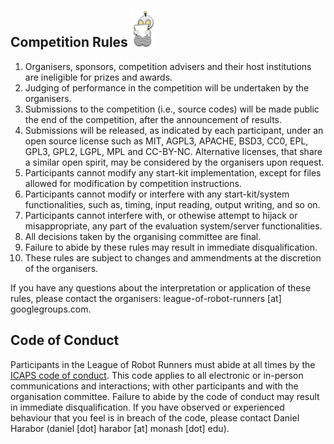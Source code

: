 ## Competition Rules ![r9_s](landing_page_resource/robots/r9_s.png)

1. Organisers, sponsors, competition advisers and their host institutions are ineligible for prizes and awards.
2. Judging of performance in the competition will be undertaken by the organisers. 
3. Submissions to the competition (i.e., source codes) will be made public the end of the competition, after the announcement of results.
4. Submissions will be released, as indicated by each participant, under an open source license such as MIT, AGPL3, APACHE, BSD3, CC0, EPL, GPL3, GPL2, LGPL, MPL and CC-BY-NC. Alternative licenses, that share a similar open spirit, may be considered by the organisers upon request. 
5. Participants cannot modify any start-kit implementation, except for files allowed for modification by competition instructions.
6. Participants cannot modify or interfere with any start-kit/system functionalities, such as, timing, input reading, output writing, and so on.
7. Participants cannot interfere with, or othewise attempt to hijack or misappropriate, any part of the evaluation system/server functionalities.
8. All decisions taken by the organising committee are final.
9. Failure to abide by these rules may result in immediate disqualification.
10. These rules are subject to changes and ammendments at the discretion of the organisers.


If you have any questions about the interpretation or application of these rules, please contact the organisers: league-of-robot-runners [at] googlegroups.com.

## Code of Conduct

Participants in the League of Robot Runners must abide at all times by the [ICAPS code of conduct](https://www.icaps-conference.org/icaps-code-of-conduct/). This code applies to all electronic or in-person communications and interactions; with other participants and with the organisation committee. Failure to abide by the code of conduct may result in immediate disqualification. If you have observed or experienced behaviour that you feel is in breach of the code, please contact Daniel Harabor (daniel [dot] harabor [at] monash [dot] edu).

